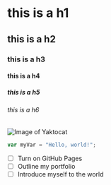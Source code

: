 # this is a h1
## this is a h2
### this is a h3
#### this is a h4
##### this is a h5
###### this is a h6

![Image of Yaktocat](https://octodex.github.com/images/yaktocat.png)


``` javascript
var myVar = "Hello, world!";
```

- [ ] Turn on GitHub Pages
- [ ] Outline my portfolio
- [ ] Introduce myself to the world
